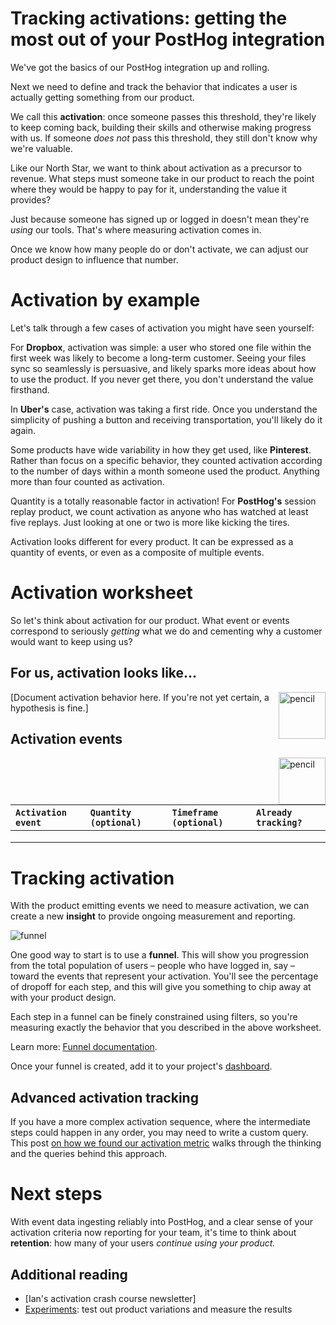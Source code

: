 # Tracking activations: getting the most out of your PostHog integration

We've got the basics of our PostHog integration up and rolling.

Next we need to define and track the behavior that indicates a user is actually getting something from our product.

We call this **activation**: once someone passes this threshold, they're likely to keep coming back, building their skills and otherwise making progress with us. If someone *does not* pass this threshold, they still don't know why we're valuable.

Like our North Star, we want to think about activation as a precursor to revenue. What steps must someone take in our product to reach the point where they would be happy to pay for it, understanding the value it provides?

Just because someone has signed up or logged in doesn't mean they're *using* our tools. That's where measuring activation comes in.

Once we know how many people do or don't activate, we can adjust our product design to influence that number.

# Activation by example

Let's talk through a few cases of activation you might have seen yourself:

For **Dropbox**, activation was simple: a user who stored one file within the first week was likely to become a long-term customer. Seeing your files sync so seamlessly is persuasive, and likely sparks more ideas about how to use the product. If you never get there, you don't understand the value firsthand.

In **Uber's** case, activation was taking a first ride. Once you understand the simplicity of pushing a button and receiving transportation, you'll likely do it again.

Some products have wide variability in how they get used, like **Pinterest**. Rather than focus on a specific behavior, they counted activation according to the number of days within a month someone used the product. Anything more than four counted as activation.

Quantity is a totally reasonable factor in activation! For **PostHog's** session replay product, we count activation as anyone who has watched at least five replays. Just looking at one or two is more like kicking the tires.

Activation looks different for every product. It can be expressed as a quantity of events, or even as a composite of multiple events.

# Activation worksheet

So let's think about activation for our product. What event or events correspond to seriously *getting* what we do and cementing why a customer would want to keep using us?

## For us, activation looks like...

<img alt="pencil" height=75 align=right src="https://github.com/user-attachments/assets/d805b1c4-c11e-4e14-a29d-97f5f7493049"/>


[Document activation behavior here. If you're not yet certain, a hypothesis is fine.]

## Activation events

<img alt="pencil" height=75 align=right src="https://github.com/user-attachments/assets/d805b1c4-c11e-4e14-a29d-97f5f7493049"/>


| `Activation event` | `Quantity (optional)` | `Timeframe (optional)` | `Already tracking?` |
| :---- | :---- | :---- | :---- |
|  |  |  |  |
|  |  |  |  |
|  |  |  |  |

# Tracking activation

With the product emitting events we need to measure activation, we can create a new **insight** to provide ongoing measurement and reporting.  

![funnel](https://github.com/user-attachments/assets/57a51d39-4a19-44d4-9693-9c71856bb502)

One good way to start is to use a **funnel**. This will show you progression from the total population of users – people who have logged in, say – toward the events that represent your activation. You'll see the percentage of dropoff for each step, and this will give you something to chip away at with your product design.

Each step in a funnel can be finely constrained using filters, so you're measuring exactly the behavior that you described in the above worksheet.

Learn more: [Funnel documentation](https://posthog.com/docs/product-analytics/funnels).

Once your funnel is created, add it to your project's [dashboard](https://posthog.com/docs/product-analytics/dashboards). 

## Advanced activation tracking

If you have a more complex activation sequence, where the intermediate steps could happen in any order, you may need to write a custom query. This post [on how we found our activation metric](https://posthog.com/product-engineers/activation-metrics) walks through the thinking and the queries behind this approach.

# Next steps

With event data ingesting reliably into PostHog, and a clear sense of your activation criteria now reporting for your team, it's time to think about **retention**: how many of your users *continue using your product.*

## Additional reading

- \[Ian's activation crash course newsletter\]  
- [Experiments](https://posthog.com/experiments): test out product variations and measure the results

